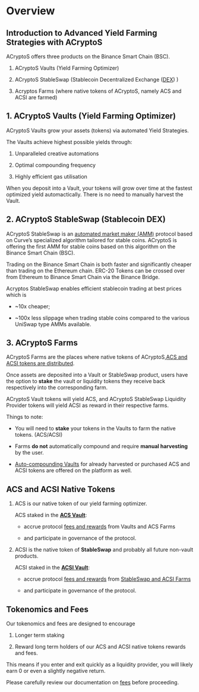 # Overview

## Introduction to Advanced Yield Farming Strategies with ACryptoS 

ACryptoS offers three products on the Binance Smart Chain (BSC).

1.	ACryptoS Vaults (Yield Farming Optimizer)

2.	ACryptoS StableSwap (Stablecoin Decentralized Exchange ([DEX](https://academy.binance.com/en/articles/what-is-a-decentralized-exchange-dex)) )

3.	Acryptos Farms (where native tokens of ACryptoS, namely ACS and ACSI are farmed)




## 1. ACryptoS Vaults (Yield Farming Optimizer)

ACryptoS Vaults grow your assets (tokens) via automated Yield Strategies. 

The Vaults achieve highest possible yields through: 

1.  Unparalleled creative automations

2.  Optimal compounding frequency

3.  Highly efficient gas utilisation

When you deposit into a Vault, your tokens will grow over time at the fastest optimized yield automactically.
There is no need to manually harvest the Vault.


## 2. ACryptoS StableSwap (Stablecoin DEX)

ACryptoS StableSwap is an [automated market maker \(AMM\)](https://academy.binance.com/en/articles/what-is-an-automated-market-maker-amm) protocol based
on Curve’s specialized algorithm tailored for stable coins. ACryptoS is offering the first AMM for stable coins based on this algorithm on the Binance Smart Chain (BSC).

Trading on the Binance Smart Chain is both faster and significantly cheaper than trading on the Ethereum chain. ERC-20 Tokens can be crossed over from Ethereum to Binance Smart Chain via the Binance Bridge.

Acryptos StableSwap enables efficient stablecoin trading at best prices which is

- ~10x cheaper;

- ~100x less slippage when trading stable coins compared to the various UniSwap type AMMs available.


## 3. ACryptoS Farms
ACryptoS Farms are the places where native tokens of ACryptoS,[ACS and ACSI tokens are distributed](fees.md#tokenomics).

Once assets are deposited into a Vault or StableSwap product, users have the option to **stake** the vault or liquidity tokens they receive back respectively into the corresponding farm.

ACryptoS Vault tokens will yield ACS, and ACryptoS StableSwap Liquidity Provider tokens will yield ACSI as reward in their respective farms.

Things to note:
- You will need to **stake** your tokens in the Vaults to farm the native tokens. (ACS/ACSI)

- Farms **do not** automatically compound and require **manual harvesting** by the user.

- [Auto-compounding Vaults](https://app.acryptos.com/core/) for already harvested or purchased ACS and ACSI tokens are offered on the platform as well.


## ACS and ACSI Native Tokens

1. ACS is our native token of our yield farming optimizer.
   
   
   ACS staked in the [**ACS Vault**](https://app.acryptos.com/core/):

     - accrue protocol [fees and rewards](fees.md#acs-vault) from Vaults and ACS Farms

     - and participate in governance of the protocol.



2. ACSI is the native token of **StableSwap** and probably all future non-vault products. 
   
   
   ACSI staked in the [**ACSI Vault**](https://app.acryptos.com/acsi/):
  
    - accrue protocol [fees and rewards](fees.md#acs-vault) from [StableSwap and ACSI Farms](https://app.acryptos.com/acsi/)

    - and participate in governance of the protocol.


## Tokenomics and Fees

Our tokenomics and fees are designed to encourage 

1. Longer term staking

2. Reward long term holders of our ACS and ACSI native tokens rewards and fees. 

This means if you enter and exit quickly as a liquidity provider, you will likely earn 0 or even a slightly negative return.

Please carefully review our documentation on [fees](fees.md) before proceeding.

